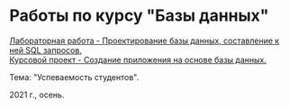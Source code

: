 # Работы по курсу "Базы данных"

[Лабораторная работа - Проектирование базы данных, составление к ней SQL запросов.](LR)  
[Курсовой проект - Создание приложения на основе базы данных.](CP)

Тема: "Успеваемость студентов".

2021 г., осень.

